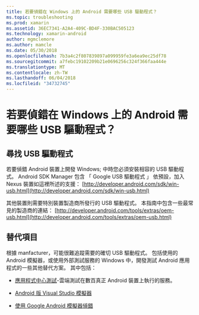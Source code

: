 ```yaml
---
title: 若要偵錯在 Windows 上的 Android 需要哪些 USB 驅動程式？
ms.topic: troubleshooting
ms.prod: xamarin
ms.assetid: 36EC7341-A2A4-409C-BD4F-330BAC505123
ms.technology: xamarin-android
author: mgmclemore
ms.author: mamcle
ms.date: 05/30/2018
ms.openlocfilehash: 7b3a4c2f807839897a099959fe3a6ea9ec25df78
ms.sourcegitcommit: a7febc19102209b21e0696256c324f366faa444e
ms.translationtype: MT
ms.contentlocale: zh-TW
ms.lasthandoff: 06/04/2018
ms.locfileid: "34732745"
---
```

# <a name="what-usb-drivers-do-i-need-to-debug-android-on-windows"></a>若要偵錯在 Windows 上的 Android 需要哪些 USB 驅動程式？

## <a name="finding-usb-drivers"></a>尋找 USB 驅動程式

若要偵錯 Android 裝置上開發 Windows; 中時您必須安裝相容的 USB 驅動程式。 Android SDK Manager 包含 「 Google USB 驅動程式 」 依預設，加入 Nexus 裝置如這裡所述的支援： [http://developer.android.com/sdk/win-usb.html](http://developer.android.com/sdk/win-usb.html)

其他裝置則需要特別裝置製造商所發行的 USB 驅動程式。 本指南中包含一些最常見的製造商的連結： [http://developer.android.com/tools/extras/oem-usb.html](http://developer.android.com/tools/extras/oem-usb.html)

## <a name="alternatives"></a>替代項目

根據 manfacturer，可能很難追蹤需要的確切 USB 驅動程式。 包括使用的 Android 模擬器，或使用外部測試服務的 Windows 中，開發測試 Android 應用程式的一些其他替代方案。 其中包括：

- [應用程式中心測試](https://docs.microsoft.com/appcenter/test-cloud/)-雲端測試在數百真正 Android 裝置上執行的服務。

- [Android 版 Visual Studio 模擬器](https://www.visualstudio.com/en-us/features/msft-android-emulator-vs.aspx)

- [使用 Google Android 模擬器偵錯](~/android/deploy-test/debugging/android-sdk-emulator/index.md)

